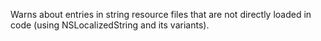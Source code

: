 Warns about entries in string resource files that are not directly loaded in code (using NSLocalizedString and its variants).
